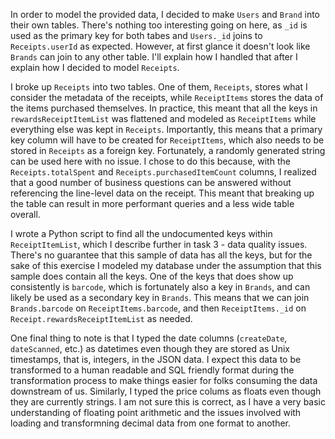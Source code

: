In order to model the provided data, I decided to make `Users` and `Brand` into their own tables. There's nothing too interesting going on here, as `_id` is used as the primary key for both tabes and `Users._id` joins to `Receipts.userId` as expected. However, at first glance it doesn't look like `Brands` can join to any other table. I'll explain how I handled that after I explain how I decided to model `Receipts`.

I broke up `Receipts` into two tables. One of them, `Receipts`, stores what I consider the metadata of the receipts, while `ReceiptItems` stores the data of the items purchased themselves. In practice, this meant that all the keys in `rewardsReceiptItemList` was flattened and modeled as `ReceiptItems` while everything else was kept in `Receipts`. Importantly, this means that a primary key column will have to be created for `ReceiptItems`, which also needs to be stored in `Receipts` as a foreign key. Fortunately, a randomly generated string can be used here with no issue. I chose to do this because, with the `Receipts.totalSpent` and `Receipts.purchasedItemCount` columns, I realized that a good number of business questions can be answered without referencing the line-level data on the receipt. This meant that breaking up the table can result in more performant queries and a less wide table overall.

I wrote a Python script to find all the undocumented keys within `ReceiptItemList`, which I describe further in task 3 - data quality issues. There's no guarantee that this sample of data has all the keys, but for the sake of this exercise I modeled my database under the assumption that this sample does contain all the keys. One of the keys that does show up consistently is `barcode`, which is fortunately also a key in `Brands`, and can likely be used as a secondary key in `Brands`. This means that we can join `Brands.barcode` on `ReceiptItems.barcode`, and then `ReceiptItems._id` on `Receipt.rewardsReceiptItemList` as needed.

One final thing to note is that I typed the date columns (`createDate`, `dateScanned`, etc.) as datetimes even though they are stored as Unix timestamps, that is, integers, in the JSON data. I expect this data to be transformed to a human readable and SQL friendly format during the transformation process to make things easier for folks consuming the data downstream of us. Similarly, I typed the price colums as floats even though they are currently strings. I am not sure this is correct, as I have a very basic understanding of floating point arithmetic and the issues involved with loading and transformning decimal data from one format to another.
